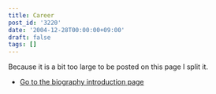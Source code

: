 ```yaml
---
title: Career
post_id: '3220'
date: '2004-12-28T00:00:00+09:00'
draft: false
tags: []
---
```


Because it is a bit too large to be posted on this page I split it.

*   [Go to the biography introduction page](/legacy/index.php?/Works)